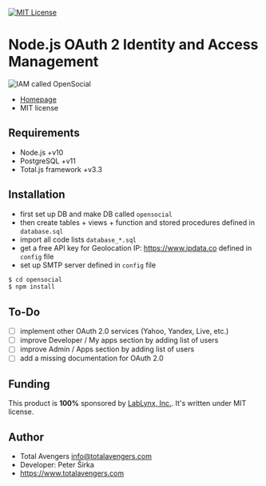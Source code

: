 [![MIT License][license-image]][license-url]

# Node.js OAuth 2 Identity and Access Management

![IAM called OpenSocial](http://cdn.totaljs.com/images/iam.png)

- [Homepage](https://www.totaljs.com/iam/)
- MIT license

## Requirements

- Node.js +v10
- PostgreSQL +v11
- Total.js framework +v3.3

## Installation

- first set up DB and make DB called `opensocial`
- then create tables + views + function and stored procedures defined in `database.sql`
- import all code lists `database_*.sql`
- get a free API key for Geolocation IP: <https://www.ipdata.co> defined in `config` file
- set up SMTP server defined in `config` file

```bash
$ cd opensocial
$ npm install
```

## To-Do

- [ ] implement other OAuth 2.0 services (Yahoo, Yandex, Live, etc.)
- [ ] improve Developer / My apps section by adding list of users
- [ ] improve Admin / Apps section by adding list of users
- [ ] add a missing documentation for OAuth 2.0

## Funding

This product is __100%__ sponsored by [LabLynx, Inc.](https://www.lablynx.com/). It's written under MIT license.

## Author

- Total Avengers <info@totalavengers.com>
- Developer: Peter Širka
- <https://www.totalavengers.com>

[license-image]: https://img.shields.io/badge/license-MIT-blue.svg?style=flat
[license-url]: license.txt